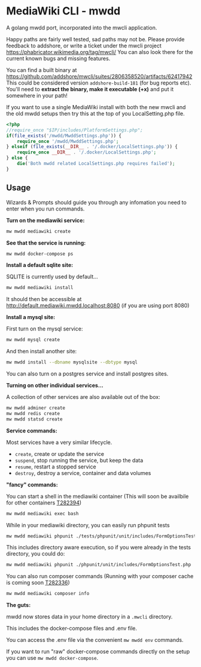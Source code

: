 # MediaWiki CLI - mwdd

A golang mwdd port, incorporated into the mwcli application.

Happy paths are fairly well tested, sad paths may not be.
Please provide feedback to addshore, or write a ticket under the mwcli project https://phabricator.wikimedia.org/tag/mwcli/
You can also look there for the current known bugs and missing features.

You can find a built binary at https://github.com/addshore/mwcli/suites/2806358520/artifacts/62417942
This could be considered version `addshore-build-181` (for bug reports etc).
You'll need to **extract the binary, make it executable (+x)** and put it somewhere in your path!

If you want to use a single MediaWiki install with both the new mwcli and the old mwdd setups then try this at the top of you LocalSetting.php file.

```php
<?php
//require_once "$IP/includes/PlatformSettings.php";
if(file_exists('/mwdd/MwddSettings.php')) {
    require_once '/mwdd/MwddSettings.php';
} elseif (file_exists(__DIR__ . '/.docker/LocalSettings.php')) {
    require_once __DIR__ . '/.docker/LocalSettings.php';
} else {
    die('Both mwdd related LocalSettings.php requires failed');
}
```

## Usage

Wizards & Prompts should guide you through any infomation you need to enter when you run commands.

**Turn on the mediawiki service:**

```sh
mw mwdd mediawiki create
```

**See that the service is running:**

```sh
mw mwdd docker-compose ps
```

**Install a default sqlite site:**

SQLITE is currently used by default...

```sh
mw mwdd mediawiki install
```

It should then be accessible at http://default.mediawiki.mwdd.localhost:8080 (if you are using port 8080)

**Install a mysql site:**

First turn on the mysql service:

```sh
mw mwdd mysql create
```

And then install another site:

```sh
mw mwdd install --dbname mysqlsite --dbtype mysql
```

You can also turn on a postgres service and install postgres sites.

**Turning on other individual services...**

A collection of other services are also available out of the box:

```sh
mw mwdd adminer create
mw mwdd redis create
mw mwdd statsd create
```

**Service commands:**

Most services have a very similar lifecycle.

- `create`, create or update the service
- `suspend`, stop running the service, but keep the data
- `resume`, restart a stopped service
- `destroy`, destroy a service, container and data volumes

**"fancy" commands:**

You can start a shell in the mediawiki container
(This will soon be availbile for other containers [T282394](https://phabricator.wikimedia.org/T282394))

```sh
mw mwdd mediawiki exec bash
```

While in your mediawiki directory, you can easily run phpunit tests

```sh
mw mwdd mediawiki phpunit ./tests/phpunit/unit/includes/FormOptionsTest.php
```

This includes directory aware execution, so if you were already in the tests directory, you could do:

```sh
mw mwdd mediawiki phpunit ./phpunit/unit/includes/FormOptionsTest.php
```

You can also run composer commands
(Running with your composer cache is coming soon [T282336](https://phabricator.wikimedia.org/T282336))

```sh
mw mwdd mediawiki composer info
```

**The guts:**

mwdd now stores data in your home directory in a `.mwcli` directory.

This includes the docker-compose files and .env file.

You can access the .env file via the convenient `mw mwdd env` commands.

If you want to run "raw" docker-compose commands directly on the setup you can use `mw mwdd docker-compose`.
